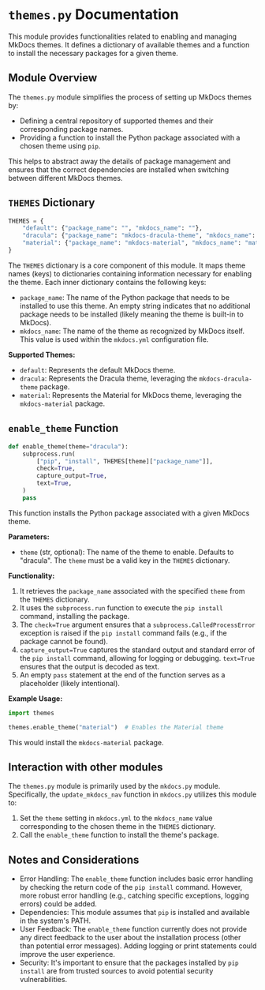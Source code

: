 # `themes.py` Documentation

This module provides functionalities related to enabling and managing MkDocs themes. It defines a dictionary of available themes and a function to install the necessary packages for a given theme.

## Module Overview

The `themes.py` module simplifies the process of setting up MkDocs themes by:

-   Defining a central repository of supported themes and their corresponding package names.
-   Providing a function to install the Python package associated with a chosen theme using `pip`.

This helps to abstract away the details of package management and ensures that the correct dependencies are installed when switching between different MkDocs themes.

## `THEMES` Dictionary

```python
THEMES = {
    "default": {"package_name": "", "mkdocs_name": ""},
    "dracula": {"package_name": "mkdocs-dracula-theme", "mkdocs_name": "dracula"},
    "material": {"package_name": "mkdocs-material", "mkdocs_name": "material"},
}
```

The `THEMES` dictionary is a core component of this module. It maps theme names (keys) to dictionaries containing information necessary for enabling the theme.  Each inner dictionary contains the following keys:

-   `package_name`: The name of the Python package that needs to be installed to use this theme. An empty string indicates that no additional package needs to be installed (likely meaning the theme is built-in to MkDocs).
-   `mkdocs_name`: The name of the theme as recognized by MkDocs itself. This value is used within the `mkdocs.yml` configuration file.

**Supported Themes:**

-   `default`: Represents the default MkDocs theme.
-   `dracula`: Represents the Dracula theme, leveraging the `mkdocs-dracula-theme` package.
-   `material`: Represents the Material for MkDocs theme, leveraging the `mkdocs-material` package.

## `enable_theme` Function

```python
def enable_theme(theme="dracula"):
    subprocess.run(
        ["pip", "install", THEMES[theme]["package_name"]],
        check=True,
        capture_output=True,
        text=True,
    )
    pass
```

This function installs the Python package associated with a given MkDocs theme.

**Parameters:**

-   `theme` (str, optional): The name of the theme to enable. Defaults to "dracula". The `theme` must be a valid key in the `THEMES` dictionary.

**Functionality:**

1.  It retrieves the `package_name` associated with the specified `theme` from the `THEMES` dictionary.
2.  It uses the `subprocess.run` function to execute the `pip install` command, installing the package.
3.  The `check=True` argument ensures that a `subprocess.CalledProcessError` exception is raised if the `pip install` command fails (e.g., if the package cannot be found).
4.  `capture_output=True` captures the standard output and standard error of the `pip install` command, allowing for logging or debugging. `text=True` ensures that the output is decoded as text.
5. An empty `pass` statement at the end of the function serves as a placeholder (likely intentional).

**Example Usage:**

```python
import themes

themes.enable_theme("material")  # Enables the Material theme
```

This would install the `mkdocs-material` package.

## Interaction with other modules

The `themes.py` module is primarily used by the `mkdocs.py` module. Specifically, the `update_mkdocs_nav` function in `mkdocs.py` utilizes this module to:

1.  Set the `theme` setting in `mkdocs.yml` to the `mkdocs_name` value corresponding to the chosen theme in the `THEMES` dictionary.
2. Call the `enable_theme` function to install the theme's package.

## Notes and Considerations

-   Error Handling: The `enable_theme` function includes basic error handling by checking the return code of the `pip install` command. However, more robust error handling (e.g., catching specific exceptions, logging errors) could be added.
-   Dependencies: This module assumes that `pip` is installed and available in the system's PATH.
-   User Feedback: The `enable_theme` function currently does not provide any direct feedback to the user about the installation process (other than potential error messages). Adding logging or print statements could improve the user experience.
-   Security:  It's important to ensure that the packages installed by `pip install` are from trusted sources to avoid potential security vulnerabilities.

